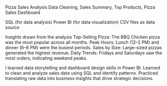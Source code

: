 Pizza Sales Analysis
Data Cleaning, Sales Summary, Top Products, Pizza Sales Dashboard

SQL (for data analysis)
Power BI (for data visualization)
CSV files as data source

Insights drawn from the analysis
Top-Selling Pizza: The BBQ Chicken pizza was the most popular across all months.
Peak Hours: Lunch (12–2 PM) and dinner (6–8 PM) were the busiest periods.
Sales by Size: Large-sized pizzas generated the highest revenue.
Daily Trends: Fridays and Saturdays saw the most orders, indicating weekend peaks.

I learned data storytelling and dashboard design skills in Power BI.
Learned to clean and analyze sales data using SQL and identify patterns.
Practiced translating raw data into business insights that drive strategic decisions.

